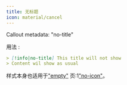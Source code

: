 ```yaml
---
title: 无标题
icon: material/cancel
---
```


Callout metadata: "no-title"

用法 :

```md
> [!info|no-title] This title will not show
> Content wil show as usual
```

样式本身也适用于["empty"](../combined-styling/page-1.md)
页:1["no-icon"](../icon-styling/page-1.md)。

